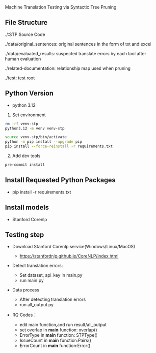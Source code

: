 Machine Translation Testing via Syntactic Tree Pruning

## File Structure

./:STP Source Code

./data/original_sentences: original sentences in the form of txt and excel

./data/evaluated_results: suspected translate errors by each tool after human evaluation

./related-documentation: relationship map used when pruning

./test: test root

## Python Version

- python 3.12

1. Set environment

```sh
rm -rf venv-stp
python3.12 -m venv venv-stp

source venv-stp/bin/activate
python -m pip install --upgrade pip
pip install --force-reinstall -r requirements.txt
```

2. Add dev tools

```sh
pre-commit install
```

## Install Requested Python Packages

- pip install -r requirements.txt

## Install models

- Stanford Corenlp

## Testing step

- Download Stanford Corenlp service(Windows/Linux/MacOS)
  - https://stanfordnlp.github.io/CoreNLP/index.html
- Detect translation errors:

  - Set dataset, api_key in main.py
  - run main.py

- Data process
  - After detecting translation errors
  - run all_output.py
- RQ Codes：
  - edit main function,and run result/all_output
  - set overlap in **main** function: overlap()
  - ErrorType in **main** function: STPType()
  - IssueCount in **main** function:Pairs()
  - ErrorCount in **main** function:Error()

```

```
